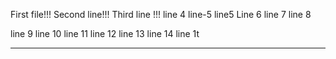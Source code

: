 First file!!!
Second line!!!
Third line !!!
line 4
line-5
line5
Line 6
line 7
line 8

line 9
line 10
line 11
line 12
line 13
line 14
line 1t
*****
